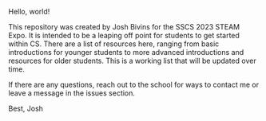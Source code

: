 Hello, world! 

This repository was created by Josh Bivins for the SSCS 2023 STEAM Expo. It is intended to be a leaping off point for students to get started within CS. There are a list of resources here, ranging from basic introductions for younger students to more advanced introductions and resources for older students. This is a working list that will be updated over time.

If there are any questions, reach out to the school for ways to contact me or leave a message in the issues section.

Best,
Josh
